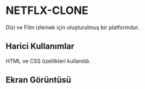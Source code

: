 <h1>NETFLX-CLONE</h1>

Dizi ve Film izlemek için oluşturulmuş bir platformdur.

<h2>Harici Kullanımlar</h2>

HTML ve CSS özellikleri kullanıldı.

<h2>Ekran Görüntüsü</h2>
